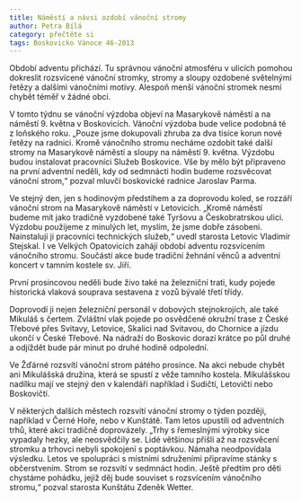 ```yaml
---
title: Náměstí a návsi ozdobí vánoční stromy
author: Petra Bílá
category: přečtěte si
tags: Boskovicko Vánoce 46-2013
---
```


Období adventu přichází. Tu správnou vánoční atmosféru v ulicích pomohou dokreslit rozsvícené vánoční stromky, stromy a sloupy ozdobené světelnými řetězy a dalšími vánočními motivy. Alespoň menší vánoční stromek nesmí chybět téměř v žádné obci.

V tomto týdnu se vánoční výzdoba objeví na Masarykově náměstí a na náměstí 9. května v Boskovicích. Vánoční výzdoba bude velice podobná té z loňského roku. „Pouze jsme dokupovali zhruba za dva tisíce korun nové řetězy na radnici. Kromě vánočního stromu necháme ozdobit také další stromy na Masarykově náměstí a sloupy na náměstí 9. května. Výzdobu budou instalovat pracovníci Služeb Boskovice. Vše by mělo být připraveno na první adventní neděli, kdy od sedmnácti hodin budeme rozsvěcovat vánoční strom,“ pozval mluvčí boskovické radnice Jaroslav Parma.

Ve stejný den, jen s hodinovým předstihem a za doprovodu koled, se rozzáří vánoční strom na Masarykově náměstí v Letovicích. „Kromě náměstí budeme mít jako tradičně vyzdobené také Tyršovu a Českobratrskou ulici. Výzdobu použijeme z minulých let, myslím, že jsme dobře zásobeni. Nainstalují ji pracovníci technických služeb,“ uvedl starosta Letovic Vladimír Stejskal. I ve Velkých Opatovicích zahájí období adventu rozsvícením vánočního stromu. Součástí akce bude tradiční žehnání věnců a adventní koncert v tamním kostele sv. Jiří.

První prosincovou neděli bude živo také na železniční trati, kudy pojede historická vlaková souprava sestavena z vozů bývalé třetí třídy.

Doprovodí ji nejen železniční personál v dobových stejnokrojích, ale také Mikuláš s čertem. Zvláštní vlak pojede po osvědčené okružní trase z České Třebové přes Svitavy, Letovice, Skalici nad Svitavou, do Chornice a jízdu ukončí v České Třebové. Na nádraží do Boskovic dorazí krátce po půl druhé a odjíždět bude pár minut po druhé hodině odpolední.

Ve Žďárné rozsvítí vánoční strom pátého prosince. Na akci nebude chybět ani Mikulášská družina, která se spustí z věže tamního kostela. Mikulášskou nadílku mají ve stejný den v kalendáři například i Sudičtí, Letovičtí nebo Boskovičtí.

V některých dalších městech rozsvítí vánoční stromy o týden později, například v Černé Hoře, nebo v Kunštátě. Tam letos upustili od adventních trhů, které akci tradičně doprovázely. „Trhy s řemeslnými výrobky sice vypadaly hezky, ale neosvědčily se. Lidé většinou přišli až na rozsvěcení stromku a trhovci nebyli spokojení s poptávkou. Námaha neodpovídala výsledku. Letos ve spolupráci s místními sdruženími připravíme stánky s občerstvením. Strom se rozsvítí v sedmnáct hodin. Ještě předtím pro děti chystáme pohádku, jejíž děj bude souviset s rozsvícením vánočního stromu,“ pozval starosta Kunštátu Zdeněk Wetter.